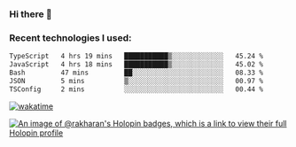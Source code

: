 ### Hi there 👋

### Recent technologies I used:
<!--START_SECTION:waka-->

```txt
TypeScript   4 hrs 19 mins   ███████████▒░░░░░░░░░░░░░   45.24 %
JavaScript   4 hrs 18 mins   ███████████▒░░░░░░░░░░░░░   45.02 %
Bash         47 mins         ██░░░░░░░░░░░░░░░░░░░░░░░   08.33 %
JSON         5 mins          ▒░░░░░░░░░░░░░░░░░░░░░░░░   00.97 %
TSConfig     2 mins          ░░░░░░░░░░░░░░░░░░░░░░░░░   00.44 %
```

<!--END_SECTION:waka-->
[![wakatime](https://wakatime.com/badge/user/fe50d444-0cee-4d14-a0b3-b9e8509eb4d0.svg)](https://wakatime.com/@fe50d444-0cee-4d14-a0b3-b9e8509eb4d0)

[![An image of @rakharan's Holopin badges, which is a link to view their full Holopin profile](https://holopin.me/rakharan)](https://holopin.io/@rakharan)
